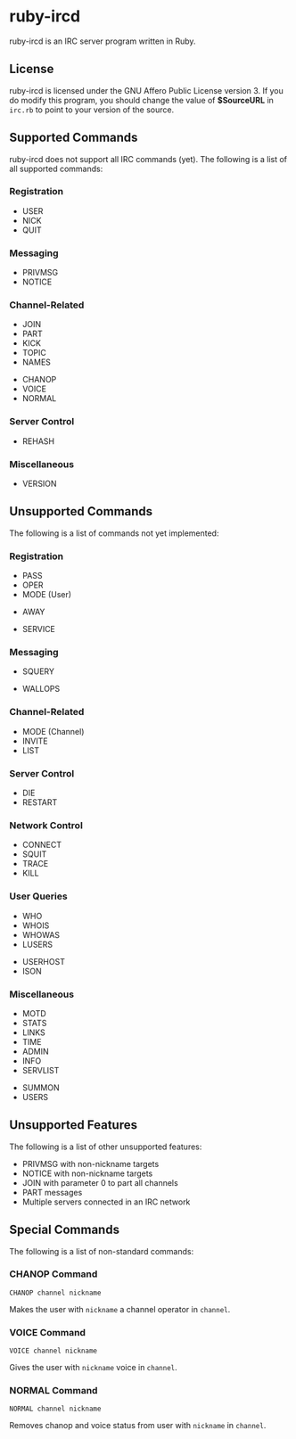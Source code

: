 # ruby-ircd #
ruby-ircd is an IRC server program written in Ruby.


## License ##
ruby-ircd is licensed under the GNU Affero Public License version 3. If you do modify this program, you should change the value of **$SourceURL** in `irc.rb` to point to your version of the source.


## Supported Commands ##
ruby-ircd does not support all IRC commands (yet). The following is a list of all supported commands:

### Registration ###
- USER
- NICK
- QUIT

### Messaging ###
- PRIVMSG
- NOTICE

### Channel-Related ###
- JOIN
- PART
- KICK
- TOPIC
- NAMES
+ CHANOP
+ VOICE
+ NORMAL

### Server Control ###
- REHASH

### Miscellaneous ###
- VERSION


## Unsupported Commands ##
The following is a list of commands not yet implemented:

### Registration ###
- PASS
- OPER
- MODE (User)
* AWAY
- SERVICE

### Messaging ###
- SQUERY
* WALLOPS

### Channel-Related ###
- MODE (Channel)
- INVITE
- LIST

### Server Control ###
* DIE
* RESTART

### Network Control ###
- CONNECT
- SQUIT
- TRACE
- KILL

### User Queries ###
- WHO
- WHOIS
- WHOWAS
- LUSERS
* USERHOST
* ISON

### Miscellaneous ###
- MOTD
- STATS
- LINKS
- TIME
- ADMIN
- INFO
- SERVLIST
* SUMMON
* USERS


## Unsupported Features ##
The following is a list of other unsupported features:

- PRIVMSG with non-nickname targets
- NOTICE with non-nickname targets
- JOIN with parameter 0 to part all channels
- PART messages
- Multiple servers connected in an IRC network


## Special Commands ##
The following is a list of non-standard commands:

### CHANOP Command ###

`CHANOP channel nickname`

Makes the user with `nickname` a channel operator in `channel`.


### VOICE Command ###

`VOICE channel nickname`

Gives the user with `nickname` voice in `channel`.


### NORMAL Command ###

`NORMAL channel nickname`

Removes chanop and voice status from user with `nickname` in `channel`.
